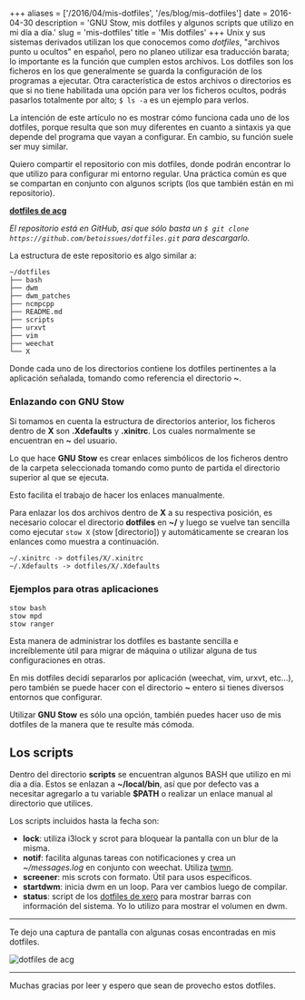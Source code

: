 +++
aliases = ['/2016/04/mis-dotfiles', '/es/blog/mis-dotfiles']
date = 2016-04-30
description = 'GNU Stow, mis dotfiles y algunos scripts que utilizo en mi día a día.'
slug = 'mis-dotfiles'
title = 'Mis dotfiles'
+++
Unix y sus sistemas derivados utilizan los que conocemos como *dotfiles*, "archivos punto u ocultos" en español, pero no planeo utilizar esa traducción barata; lo importante es la función que cumplen estos archivos. <!-- more -->Los dotfiles son los ficheros en los que generalmente se guarda la configuración de los programas a ejecutar. Otra característica de estos archivos o directorios es que si no tiene habilitada una opción para ver los ficheros ocultos, podrás pasarlos totalmente por alto; `$ ls -a` es un ejemplo para verlos. 

La intención de este artículo no es mostrar cómo funciona cada uno de los dotfiles, porque resulta que son muy diferentes en cuanto a sintaxis ya que depende del programa que vayan a configurar. En cambio, su función suele ser muy similar.

Quiero compartir el repositorio con mis dotfiles, donde podrán encontrar lo que utilizo para configurar mi entorno regular. Una práctica común es que se compartan en conjunto con algunos scripts (los que también están en mi repositorio).

[**dotfiles de acg**](https://github.com/betoissues/dotfiles)

*El repositorio está en GitHub, así que sólo basta un `$ git clone https://github.com/betoissues/dotfiles.git` para descargarlo.*

La estructura de este repositorio es algo similar a:

```
~/dotfiles
├── bash
├── dwm
├── dwm_patches
├── ncmpcpp
├── README.md
├── scripts
├── urxvt
├── vim
├── weechat
└── X
```

Donde cada uno de los directorios contiene los dotfiles pertinentes a la aplicación señalada, tomando como referencia el directorio **~**.

### Enlazando con GNU Stow

Si tomamos en cuenta la estructura de directorios anterior, los ficheros dentro de **X** son **.Xdefaults** y **.xinitrc**. Los cuales normalmente se encuentran en **~** del usuario.

Lo que hace **GNU Stow** es crear enlaces simbólicos de los ficheros dentro de la carpeta seleccionada tomando como punto de partida el directorio superior al que se ejecuta.

Esto facilita el trabajo de hacer los enlaces manualmente.

Para enlazar los dos archivos dentro de **X** a su respectiva posición, es necesario colocar el directorio **dotfiles** en **~/** y luego se vuelve tan sencilla como ejecutar `stow X` (stow [directorio]) y automáticamente se crearan los enlances como muestra a continuación.

```
~/.xinitrc -> dotfiles/X/.xinitrc
~/.Xdefaults -> dotfiles/X/.Xdefaults
```

### Ejemplos para otras aplicaciones

```
stow bash
stow mpd
stow ranger
```

Esta manera de administrar los dotfiles es bastante sencilla e increíblemente útil para migrar de máquina o utilizar alguna de tus configuraciones en otras.

En mis dotfiles decidí separarlos por aplicación (weechat, vim, urxvt, etc...), pero también se puede hacer con el directorio **~** entero si tienes diversos entornos que configurar.

Utilizar **GNU Stow** es sólo una opción, también puedes hacer uso de mis dotfiles de la manera que te resulte más cómoda.

## Los scripts

Dentro del directorio **scripts** se encuentran algunos BASH que utilizo en mi día a día. Estos se enlazan a **~/local/bin**, así que por defecto vas a necesitar agregarlo a tu variable **$PATH** o realizar un enlace manual al directorio que utilices.

Los scripts incluidos hasta la fecha son:

- **lock**: utiliza i3lock y scrot para bloquear la pantalla con un blur de la misma.
- **notif**: facilita algunas tareas con notificaciones y crea un *~/messages.log* en conjunto con weechat. Utiliza [twmn](https://github.com/sboli/twmn).
- **screener**: mis scrots con formato. Útil para usos específicos. 
- **startdwm**: inicia dwm en un loop. Para ver cambios luego de compilar.
- **status**: script de los [dotfiles de xero](http://code.xero.nu/dotfiles) para mostrar barras con información del sistema. Yo lo utilizo para mostrar el volumen en dwm.

- - - -

Te dejo una captura de pantalla con algunas cosas encontradas en mis dotfiles.

![dotfiles de acg](/img/2016/04/misDotfilesScreen.png)

- - - -

Muchas gracias por leer y espero que sean de provecho estos dotfiles.
